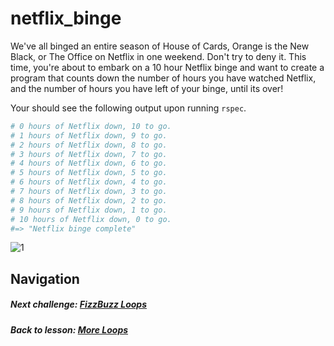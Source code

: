 # netflix_binge
We've all binged an entire season of House of Cards, Orange is the New Black, or The Office on Netflix in one weekend. Don't try to deny it. This time, you're about to embark on a 10 hour Netflix binge and want to create a program that counts down the number of hours you have watched Netflix, and the number of hours you have left of your binge, until its over! 

Your should see the following output upon running `rspec`.  
```ruby
# 0 hours of Netflix down, 10 to go.
# 1 hours of Netflix down, 9 to go.
# 2 hours of Netflix down, 8 to go.
# 3 hours of Netflix down, 7 to go.
# 4 hours of Netflix down, 6 to go.
# 5 hours of Netflix down, 5 to go.
# 6 hours of Netflix down, 4 to go.
# 7 hours of Netflix down, 3 to go.
# 8 hours of Netflix down, 2 to go.
# 9 hours of Netflix down, 1 to go.
# 10 hours of Netflix down, 0 to go.
#=> "Netflix binge complete"
```  
![1](http://i.imgur.com/AtRf426.gif)  

## Navigation   
##### Next challenge: [FizzBuzz Loops](https://github.com/Coderdotnew/intro_web_apps_acp/tree/master/04_class/02_more_loops/code/03_fizzbuzz_loops)  
##### Back to lesson: [More Loops](https://github.com/Coderdotnew/intro_web_apps_dgm/tree/master/04_class/02_more_loops)       

